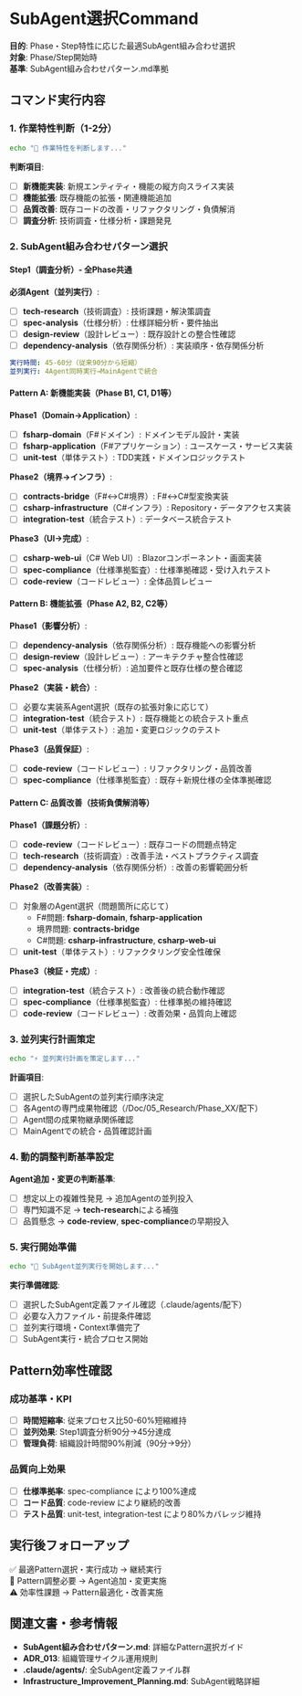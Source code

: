# SubAgent選択Command

**目的**: Phase・Step特性に応じた最適SubAgent組み合わせ選択  
**対象**: Phase/Step開始時  
**基準**: SubAgent組み合わせパターン.md準拠

## コマンド実行内容

### 1. 作業特性判断（1-2分）
```bash
echo "🎯 作業特性を判断します..."
```

**判断項目**:
- [ ] **新機能実装**: 新規エンティティ・機能の縦方向スライス実装
- [ ] **機能拡張**: 既存機能の拡張・関連機能追加  
- [ ] **品質改善**: 既存コードの改善・リファクタリング・負債解消
- [ ] **調査分析**: 技術調査・仕様分析・課題発見

### 2. SubAgent組み合わせパターン選択

#### Step1（調査分析）- 全Phase共通
**必須Agent（並列実行）**:
- [ ] **tech-research**（技術調査）: 技術課題・解決策調査
- [ ] **spec-analysis**（仕様分析）: 仕様詳細分析・要件抽出
- [ ] **design-review**（設計レビュー）: 既存設計との整合性確認
- [ ] **dependency-analysis**（依存関係分析）: 実装順序・依存関係分析

```yaml
実行時間: 45-60分（従来90分から短縮）
並列実行: 4Agent同時実行→MainAgentで統合
```

#### Pattern A: 新機能実装（Phase B1, C1, D1等）
**Phase1（Domain→Application）**:
- [ ] **fsharp-domain**（F#ドメイン）: ドメインモデル設計・実装
- [ ] **fsharp-application**（F#アプリケーション）: ユースケース・サービス実装  
- [ ] **unit-test**（単体テスト）: TDD実践・ドメインロジックテスト

**Phase2（境界→インフラ）**:
- [ ] **contracts-bridge**（F#↔C#境界）: F#↔C#型変換実装
- [ ] **csharp-infrastructure**（C#インフラ）: Repository・データアクセス実装
- [ ] **integration-test**（統合テスト）: データベース統合テスト

**Phase3（UI→完成）**:
- [ ] **csharp-web-ui**（C# Web UI）: Blazorコンポーネント・画面実装
- [ ] **spec-compliance**（仕様準拠監査）: 仕様準拠確認・受け入れテスト  
- [ ] **code-review**（コードレビュー）: 全体品質レビュー

#### Pattern B: 機能拡張（Phase A2, B2, C2等）
**Phase1（影響分析）**:
- [ ] **dependency-analysis**（依存関係分析）: 既存機能への影響分析
- [ ] **design-review**（設計レビュー）: アーキテクチャ整合性確認
- [ ] **spec-analysis**（仕様分析）: 追加要件と既存仕様の整合確認

**Phase2（実装・統合）**:
- [ ] 必要な実装系Agent選択（既存の拡張対象に応じて）
- [ ] **integration-test**（統合テスト）: 既存機能との統合テスト重点
- [ ] **unit-test**（単体テスト）: 追加・変更ロジックのテスト

**Phase3（品質保証）**:
- [ ] **code-review**（コードレビュー）: リファクタリング・品質改善
- [ ] **spec-compliance**（仕様準拠監査）: 既存＋新規仕様の全体準拠確認

#### Pattern C: 品質改善（技術負債解消等）
**Phase1（課題分析）**:
- [ ] **code-review**（コードレビュー）: 既存コードの問題点特定
- [ ] **tech-research**（技術調査）: 改善手法・ベストプラクティス調査
- [ ] **dependency-analysis**（依存関係分析）: 改善の影響範囲分析

**Phase2（改善実装）**:
- [ ] 対象層のAgent選択（問題箇所に応じて）
  * F#問題: **fsharp-domain**, **fsharp-application**
  * 境界問題: **contracts-bridge**  
  * C#問題: **csharp-infrastructure**, **csharp-web-ui**
- [ ] **unit-test**（単体テスト）: リファクタリング安全性確保

**Phase3（検証・完成）**:
- [ ] **integration-test**（統合テスト）: 改善後の統合動作確認
- [ ] **spec-compliance**（仕様準拠監査）: 仕様準拠の維持確認
- [ ] **code-review**（コードレビュー）: 改善効果・品質向上確認

### 3. 並列実行計画策定
```bash
echo "⚡ 並列実行計画を策定します..."
```

**計画項目**:
- [ ] 選択したSubAgentの並列実行順序決定
- [ ] 各Agentの専門成果物確認（/Doc/05_Research/Phase_XX/配下）
- [ ] Agent間の成果物継承関係確認
- [ ] MainAgentでの統合・品質確認計画

### 4. 動的調整判断基準設定

**Agent追加・変更の判断基準**:
- [ ] 想定以上の複雑性発見 → 追加Agentの並列投入
- [ ] 専門知識不足 → **tech-research**による補強
- [ ] 品質懸念 → **code-review**, **spec-compliance**の早期投入

### 5. 実行開始準備
```bash  
echo "🚀 SubAgent並列実行を開始します..."
```

**実行準備確認**:
- [ ] 選択したSubAgent定義ファイル確認（.claude/agents/配下）
- [ ] 必要な入力ファイル・前提条件確認
- [ ] 並列実行環境・Context準備完了
- [ ] SubAgent実行・統合プロセス開始

## Pattern効率性確認

### 成功基準・KPI
- [ ] **時間短縮率**: 従来プロセス比50-60%短縮維持
- [ ] **並列効果**: Step1調査分析90分→45分達成
- [ ] **管理負荷**: 組織設計時間90%削減（90分→9分）

### 品質向上効果
- [ ] **仕様準拠率**: spec-compliance により100%達成
- [ ] **コード品質**: code-review により継続的改善
- [ ] **テスト品質**: unit-test, integration-test により80%カバレッジ維持

## 実行後フォローアップ
✅ 最適Pattern選択・実行成功 → 継続実行  
🔄 Pattern調整必要 → Agent追加・変更実施  
⚠️ 効率性課題 → Pattern最適化・改善実施

## 関連文書・参考情報
- **SubAgent組み合わせパターン.md**: 詳細なPattern選択ガイド
- **ADR_013**: 組織管理サイクル運用規則
- **.claude/agents/**: 全SubAgent定義ファイル群
- **Infrastructure_Improvement_Planning.md**: SubAgent戦略詳細